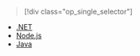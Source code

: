 > [!div class="op_single_selector"]
- [.NET](../articles/app-service-api/app-service-api-dotnet-get-started.md)
- [Node.js](../articles/app-service-api/app-service-api-nodejs-api-app.md)
- [Java](../articles/app-service-api/app-service-api-java-api-app.md)

<!---HONumber=Mooncake_0919_2016-->